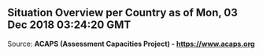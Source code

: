 ## Situation Overview per Country as of Mon, 03 Dec 2018 03:24:20 GMT

Source: **ACAPS (Assessment Capacities Project) - https://www.acaps.org**